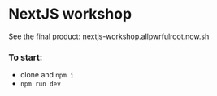 # NextJS workshop

See the final product: nextjs-workshop.allpwrfulroot.now.sh

### To start:

- clone and `npm i`
- `npm run dev`
